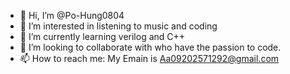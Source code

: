 - 👋 Hi, I’m @Po-Hung0804
- 👀 I’m interested in listening to music and coding
- 🌱 I’m currently learning verilog and C++
- 💞️ I’m looking to collaborate with who have the passion to code.
- 📫 How to reach me: My Emain is Aa09202571292@gmail.com

<!---
Po-Hung0804/Po-Hung0804 is a ✨ special ✨ repository because its `README.md` (this file) appears on your GitHub profile.
You can click the Preview link to take a look at your changes.
--->
